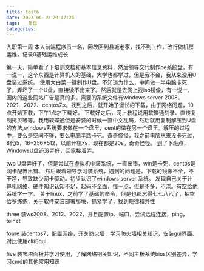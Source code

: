 ```yaml
---
title: test6
date: 2023-08-19 20:47:26
tags:	复盘
categories:	
---
```

入职第一周
本人前端程序员一名，因故回到县城老家，找不到工作，改行做机房运维，记录0基础运维成长

第一天，简单看了下培训文档和基本信息资料，然后领导交代制作pe系统盘，有一说一，这个东西是计算机人的基础，大学也都学过，但是我不会，我从来没用U盘装过系统。
使用大白菜一键制作U盘。不知道为什么，中间做一半电脑卡死了，弄坏了一个U盘，直接读不出来了。然后就是去网上找iso镜像，有一说一，国内的这些网站广告是真的多。需要的系统文件有windows server 2008、2021、2022、centos7.x。找到之后，就开始了漫长的下载，由于网络问题，10点开始下载，下午1点才下载好。
下载好之后，网上教程说用软碟通刻录、直接复制拷贝等等。我用软碟通但是安装的时候一直中文乱码，然后就用复制解压到U盘的方法,windows系统要求做在一个盘里，cent的做在另一个盘里。解压的过程中，要么是空间不够，要么电脑半路卡死。奇奇怪怪，我之前电脑从来没卡死过，8代i5，16+256+512，以前开机7s，现在都是20s。奇奇怪怪。
到了下班点，WindowsU盘还没弄好，回家接着弄。


two
U盘弄好了，但是尝试在虚拟机中装系统，一直出错，win是卡死，centos是网卡配置出错。
然后跟着领导学习装系统，遇到的问题是，下载的镜像不全，不干净，导致缺少网卡驱动。初步认识了windows server 系统。
发现自己关于计算机网络、硬件知识认知不足，起码不全面，懂一点，但是不多，不深。有空给他系统学一学。
关于linux，之前学了基础的命令，但是也都忘得七七八八了，抽空给多练练，关于软件安装部署那块，抓紧学了，找到规律和共性


three
装ws2008、2012、2022，并且配置ip、端口，尝试远程连接，ping，telnet

foure
装centos7，配置网络，开关防火墙，学习防火墙相关知识，安装gui界面、对比使用cli和gui

five
装宝塔面板并学习使用，了解网络相关知识，不同主板系统bios区别差异，学习cmd的其他常用知识
